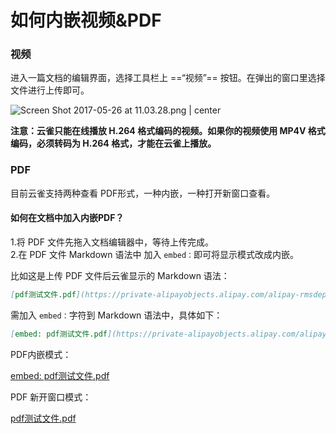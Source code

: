# 如何内嵌视频&PDF

### 视频

进入一篇文档的编辑界面，选择工具栏上 ==“视频”== 按钮。在弹出的窗口里选择文件进行上传即可。

![Screen Shot 2017-05-26 at 11.03.28.png | center](https://private-alipayobjects.alipay.com/alipay-rmsdeploy-image/skylark/png/3/8e2c6e58bd8ac28e.png "")


**注意：云雀只能在线播放 H.264 格式编码的视频。如果你的视频使用 MP4V 格式编码，必须转码为 H.264 格式，才能在云雀上播放。**

### PDF

目前云雀支持两种查看 PDF形式，一种内嵌，一种打开新窗口查看。

#### 如何在文档中加入内嵌PDF？

1.将 PDF 文件先拖入文档编辑器中，等待上传完成。  
2.在 PDF 文件 Markdown 语法中 加入 `embed：`即可将显示模式改成内嵌。

比如这是上传 PDF 文件后云雀显示的 Markdown 语法：

```markdown
[pdf测试文件.pdf](https://private-alipayobjects.alipay.com/alipay-rmsdeploy-image/skylark/pdf/3/be7f620b4a6cf441.pdf)
```

需加入 `embed：`字符到 Markdown 语法中，具体如下：

```markdown
[embed: pdf测试文件.pdf](https://private-alipayobjects.alipay.com/alipay-rmsdeploy-image/skylark/pdf/3/be7f620b4a6cf441.pdf)
```

PDF内嵌模式：

[embed: pdf测试文件.pdf](https://private-alipayobjects.alipay.com/alipay-rmsdeploy-image/skylark/pdf/3/be7f620b4a6cf441.pdf)



PDF 新开窗口模式：

[pdf测试文件.pdf](https://private-alipayobjects.alipay.com/alipay-rmsdeploy-image/skylark/pdf/3/be7f620b4a6cf441.pdf)

